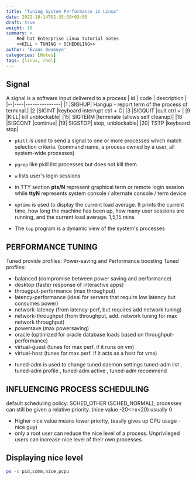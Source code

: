 ```yaml
---
title: "Tuning System Performance in Linux"
date: 2022-10-14T02:35:59+03:00
draft: true
weight: 10
summary: >
    Red hat Enterprise Linux tutorial notes
    <<KILL ☼ TUNING ☼ SCHEDULING>>
author: 'Evans Owamoyo'
categories: [Notes]
tags: [linux, rhel]
---
```

## Signal
A signal is a software input delivered to a process
| id | code | description |
|--|----|---------------|
|1 |SIGHUP| Hangup - report term of the process of terminal.|
|2 |SIGINT |keyboard interrupt ctrl + C|
|3 |SIGQUIT |quit ctrl + \|
|9 |KILL| kill unblockable|
|15| SIGTERM |terminate (allows self cleanup)|
|18 |SIGCONT |continue|
|19| SIGSTOP| stop, unblockable|
|20| TSTP |keyboard stop|

* `pkill` is used to send a signal to one or more processes which match selection criteria. (command name, a process owned by a user, all system-wide processes)
* `pgrep` like pkill list processes but does not kill them.

* `w` lists user's login sessions
 - in TTY section **pts/N** represent graphical term or remote login session while **ttyN** represents system console / alternate console / term device

* `uptime` is used to display the current load average. It prints the current time, how long the machine has been up, how many user sessions are running, and the current load average. 1,5,15 mins 

* The `top` program is a dynamic view of the system's processes


## PERFORMANCE TUNING
Tuned provide profiles: Power-saving and Performance boosting
Tuned profiles:
- balanced (compromise between power saving and performance)
- desktop (faster response of interactive apps)
- througput-performance (max throughput)
- latency-performance (ideal for servers that require low latency but consumes power)
- network-latency (from latency-perf, but requires add network tuning)
- network-throughput (from throughput, add. network tuning for max network throughput)
- powersave (max powersaving)
- oracle (optimized for oracle database loads based on throughput-performance)
- virtual-guest (tunes for max perf. if it runs on vm)
- virtual-host (tunes for max perf. if it acts as a host for vms)

* tuned-adm is used to change tuned daemon settings
tuned-adm list , tuned-adm profile <profile>, tuned-adm active , tuned-adm recommend

## INFLUENCING PROCESS SCHEDULING 
default scheduling policy: SCHED_OTHER (SCHED_NORMAL), processes can still be given a relative priority. (nice value -20<=x<20) usually 0

* Higher nice value means lower priority, (easily gives up CPU usage - nice guy)
* only a root user can reduce the nice level of a process. Unprivileged users can increase nice level of their own processes.

## Displaying nice level
```bash
ps -o pid,comm,nice,pcpu
```


